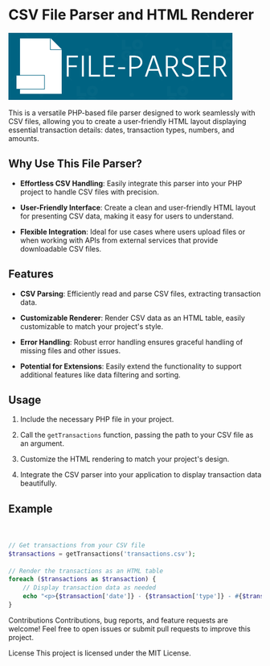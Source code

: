 # CSV File Parser and HTML Renderer

![CSV File Parser Demo](demo.png)

This is a versatile PHP-based file parser designed to work seamlessly with CSV files, allowing you to create a user-friendly HTML layout displaying essential transaction details: dates, transaction types, numbers, and amounts.

## Why Use This File Parser?

- **Effortless CSV Handling**: Easily integrate this parser into your PHP project to handle CSV files with precision.

- **User-Friendly Interface**: Create a clean and user-friendly HTML layout for presenting CSV data, making it easy for users to understand.

- **Flexible Integration**: Ideal for use cases where users upload files or when working with APIs from external services that provide downloadable CSV files.

## Features

- **CSV Parsing**: Efficiently read and parse CSV files, extracting transaction data.

- **Customizable Renderer**: Render CSV data as an HTML table, easily customizable to match your project's style.

- **Error Handling**: Robust error handling ensures graceful handling of missing files and other issues.

- **Potential for Extensions**: Easily extend the functionality to support additional features like data filtering and sorting.

## Usage

1. Include the necessary PHP file in your project.

2. Call the `getTransactions` function, passing the path to your CSV file as an argument.

3. Customize the HTML rendering to match your project's design.

4. Integrate the CSV parser into your application to display transaction data beautifully.

## Example

```php


// Get transactions from your CSV file
$transactions = getTransactions('transactions.csv');

// Render the transactions as an HTML table
foreach ($transactions as $transaction) {
    // Display transaction data as needed
    echo "<p>{$transaction['date']} - {$transaction['type']} - #{$transaction['number']} - \${$transaction['amount']}</p>";
}
```

Contributions
Contributions, bug reports, and feature requests are welcome! Feel free to open issues or submit pull requests to improve this project.

License
This project is licensed under the MIT License.
